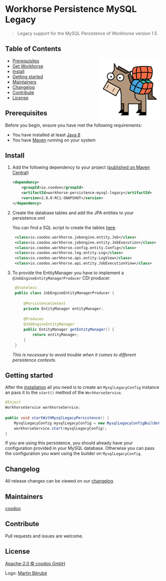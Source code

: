 # Workhorse Persistence MySQL Legacy

> Legacy support for the MySQL Persistence of Workhorse version 1.5

## Table of Contents
<img align="right" height="200px" src="logo.png">

- [Prerequisites](#prerequisites)
- [Get Workhorse](#get-workhorse)
- [Install](#install)
- [Getting started](#getting-started)
- [Maintainers](#maintainers)
- [Changelog](#changelog)
- [Contribute](#contribute)
- [License](#license)
  

## Prerequisites

Before you begin, ensure you have met the following requirements:
* You have installed at least [Java 8](http://www.oracle.com/technetwork/java/javase/downloads/jdk8-downloads-2133151.html)
* You have [Maven](https://maven.apache.org/download.cgi) running on your system
 

## Install

1. Add the following dependency to your project ([published on Maven Central](https://search.maven.org/artifact/io.coodoo/workhorse-persistence-mysql-legacy/))
   
   ```xml
   <dependency>
       <groupId>io.coodoo</groupId>
       <artifactId>workhorse-persistence-mysql-legacy</artifactId>
       <version>2.0.0-RC1-SNAPSHOT</version>
   </dependency>
   ```
   
2. Create the database tables and add the JPA entities to your persistence.xml
   
   You can find a SQL script to create the tables [here](./src/main/resources/mysql-schema.sql).
   
   ```xml
	<class>io.coodoo.workhorse.jobengine.entity.Job</class>
	<class>io.coodoo.workhorse.jobengine.entity.JobExecution</class>
	<class>io.coodoo.workhorse.config.entity.Config</class>
	<class>io.coodoo.workhorse.log.entity.Log</class>
	<class>io.coodoo.workhorse.api.entity.LogView</class>
	<class>io.coodoo.workhorse.api.entity.JobExecutionView</class>
   ```
3. To provide the EntityManager you have to implement a `@JobEngineEntityManagerProducer` CDI producer.

   ```java
    @Stateless
    public class JobEngineEntityManagerProducer {
    
        @PersistenceContext
        private EntityManager entityManager;
    
        @Produces
        @JobEngineEntityManager
        public EntityManager getEntityManager() {
            return entityManager;
        }
    }
    ```
    *This is necessary to avoid trouble when it comes to different persistence contexts.*



## Getting started

After the [installation](#install) all you need is to create an `MysqlLegacyConfig` instance an pass it to the `start()` method of the `WorkhorseService`.

```java
@Inject
WorkhorseService workhorseService;

public void startWithMysqlLegacyPersistence() {
    MysqlLegacyConfig mysqlLegacyConfig = new MysqlLegacyConfigBuilder().build();
    workhorseService.start(mysqlLegacyConfig);
}
```

If you are using this persistence, you should already have your configuration provided in your MySQL database. Otherwise you can pass the configuration you want using the builder on `MysqlLegacyConfig`.



## Changelog

All release changes can be viewed on our [changelog](./CHANGELOG.md).


## Maintainers

[coodoo](https://github.com/orgs/coodoo-io/people)


## Contribute

Pull requests and issues are welcome.


## License

[Apache-2.0 © coodoo GmbH](./LICENSE)

Logo: [Martin Bérubé](http://www.how-to-draw-funny-cartoons.com)
  
